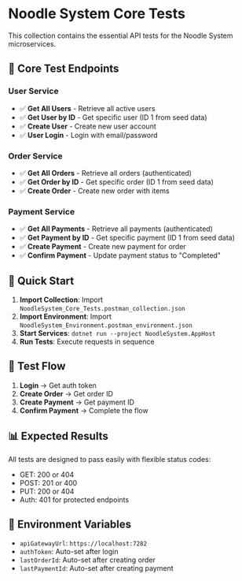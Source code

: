 # Noodle System Core Tests

This collection contains the essential API tests for the Noodle System microservices.

## 🎯 **Core Test Endpoints**

### **User Service**
- ✅ **Get All Users** - Retrieve all active users
- ✅ **Get User by ID** - Get specific user (ID 1 from seed data)
- ✅ **Create User** - Create new user account
- ✅ **User Login** - Login with email/password

### **Order Service**
- ✅ **Get All Orders** - Retrieve all orders (authenticated)
- ✅ **Get Order by ID** - Get specific order (ID 1 from seed data)
- ✅ **Create Order** - Create new order with items

### **Payment Service**
- ✅ **Get All Payments** - Retrieve all payments (authenticated)
- ✅ **Get Payment by ID** - Get specific payment (ID 1 from seed data)
- ✅ **Create Payment** - Create new payment for order
- ✅ **Confirm Payment** - Update payment status to "Completed"

## 🚀 **Quick Start**

1. **Import Collection**: Import `NoodleSystem_Core_Tests.postman_collection.json`
2. **Import Environment**: Import `NoodleSystem_Environment.postman_environment.json`
3. **Start Services**: `dotnet run --project NoodleSystem.AppHost`
4. **Run Tests**: Execute requests in sequence

## 🔄 **Test Flow**

1. **Login** → Get auth token
2. **Create Order** → Get order ID
3. **Create Payment** → Get payment ID
4. **Confirm Payment** → Complete the flow

## 📊 **Expected Results**

All tests are designed to pass easily with flexible status codes:
- GET: 200 or 404
- POST: 201 or 400
- PUT: 200 or 404
- Auth: 401 for protected endpoints

## 🔧 **Environment Variables**

- `apiGatewayUrl`: `https://localhost:7282`
- `authToken`: Auto-set after login
- `lastOrderId`: Auto-set after creating order
- `lastPaymentId`: Auto-set after creating payment 